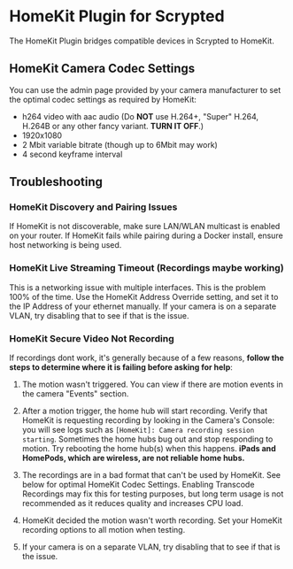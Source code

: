 # HomeKit Plugin for Scrypted

The HomeKit Plugin bridges compatible devices in Scrypted to HomeKit.

## HomeKit Camera Codec Settings

You can use the admin page provided by your camera manufacturer to set the optimal codec settings as required by HomeKit:

* h264 video with aac audio (Do **NOT** use H.264+, "Super" H.264, H.264B or any other fancy variant. **TURN IT OFF**.)
* 1920x1080
* 2 Mbit variable bitrate (though up to 6Mbit may work)
* 4 second keyframe interval

## Troubleshooting

### HomeKit Discovery and Pairing Issues

If HomeKit is not discoverable, make sure LAN/WLAN multicast is enabled on your router.
If HomeKit fails while pairing during a Docker install, ensure host networking is being used.

### HomeKit Live Streaming Timeout (Recordings maybe working)

This is a networking issue with multiple interfaces. This is the problem 100% of the time. Use the HomeKit Address Override setting, and set it to the IP Address of your ethernet manually.
If your camera is on a separate VLAN, try disabling that to see if that is the issue.


### HomeKit Secure Video Not Recording

If recordings dont work, it's generally because of a few reasons, **follow the steps to determine where it is failing before asking for help**:

1) The motion wasn't triggered. You can view if there are motion events in the camera "Events" section.

2) After a motion trigger, the home hub will start recording. Verify that HomeKit is requesting recording by looking in the Camera's Console: you will see logs such as `[HomeKit]: Camera recording session starting`. Sometimes the home hubs bug out and stop responding to motion. Try rebooting the home hub(s) when this happens. **iPads and HomePods, which are wireless, are not reliable home hubs.**

3) The recordings are in a bad format that can't be used by HomeKit. See below for optimal HomeKit Codec Settings. Enabling Transcode Recordings may fix this for testing purposes, but long term usage is not recommended as it reduces quality and increases CPU load. 

4) HomeKit decided the motion wasn't worth recording. Set your HomeKit recording options to all motion when testing.

5) If your camera is on a separate VLAN, try disabling that to see if that is the issue.